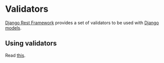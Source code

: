 # Validators

[Django Rest Framework](https://www.django-rest-framework.org) provides a set of validators to be used with [Django models](../django/models.md).

## Using validators

Read [this](https://www.django-rest-framework.org/api-guide/validators/).
